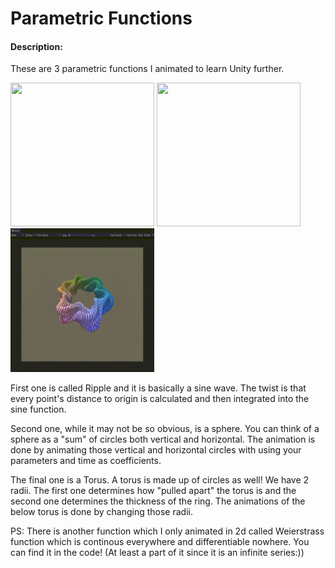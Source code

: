 # Parametric Functions

#### Description:
These are 3 parametric functions I animated to learn Unity further.

<img src="https://github.com/Reztreal/ParametricFunctions/blob/master/Gifs%20./1672690955663.gif" width="230" height="230"/>
<img src="https://github.com/Reztreal/ParametricFunctions/blob/master/Gifs%20./1672690951222.gif" width="230" height="230"/>
<img src="https://github.com/Reztreal/ParametricFunctions/blob/master/Gifs%20./1672690947495.gif" width="230" height="230"/>


First one is called Ripple and it is basically a sine wave. The twist is that every point's distance to origin is calculated and then integrated into the sine function.

Second one, while it may not be so obvious, is a sphere. You can think of a sphere as a "sum" of circles both vertical and horizontal. The animation is done by animating those vertical and horizontal circles with using your parameters and time as coefficients.

The final one is a Torus. A torus is made up of circles as well! We have 2 radii. The first one determines how "pulled apart" the torus is and the second one determines the thickness of the ring. The animations of the below torus is done by changing those radii.


PS: There is another function which I only animated in 2d called Weierstrass function which is continous everywhere and differentiable nowhere. You can find it in the code! (At least a part of it since it is an infinite series:))
